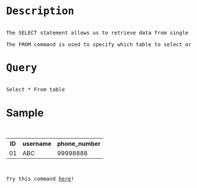 <pre>
<h1>Description</h1>
The SELECT statement allows us to retrieve data from single or multiple tables on the database.

The FROM command is used to specify which table to select or delete data from.
<h1>Query</h1>
Select * From table
</pre>
<h1>Sample</h1>
<br/>
<table>
<tr>
  <th>ID</th>
  <th>username</th>
  <th>phone_number</th>
</tr>
<tr>
  <td>01</td>
  <td>ABC</td>
  <td>99998888</td>
</tr>
</table>
<br/>

<pre>
Try this command <a href="https://www.w3schools.com/sql/trysql.asp?filename=trysql_select_all">here</a>!
</pre>
